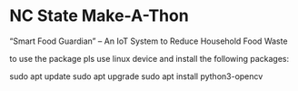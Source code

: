 # NC State Make-A-Thon 
“Smart Food Guardian” – An IoT System to Reduce Household Food Waste

to use the package pls use linux device and install the following packages:

sudo apt update
sudo apt upgrade
sudo apt install python3-opencv